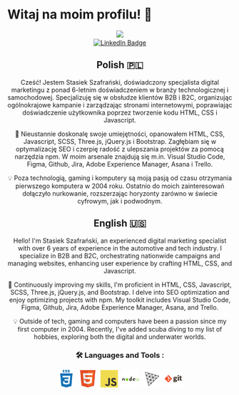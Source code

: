 # Witaj na moim profilu! 👋
<div id="header" align="center">
  <img src="https://media.giphy.com/media/M9gbBd9nbDrOTu1Mqx/giphy.gif" width="100"/>
  <div id="badges">
  <a href="https://www.linkedin.com/in/stanislaw-szafranski/">
    <img src="https://img.shields.io/badge/LinkedIn-blue?style=for-the-badge&logo=linkedin&logoColor=white" alt="LinkedIn Badge"/>
  </a>
</div>
  
## Polish 🇵🇱
Cześć! Jestem Stasiek Szafrański, doświadczony specjalista digital marketingu z ponad 6-letnim doświadczeniem w branży technologicznej i samochodowej. Specjalizuję się w obsłudze klientów B2B i B2C, organizując ogólnokrajowe kampanie i zarządzając stronami internetowymi, poprawiając doświadczenie użytkownika poprzez tworzenie kodu HTML, CSS i Javascript.

🚀 Nieustannie doskonalę swoje umiejętności, opanowałem HTML, CSS, Javascript, SCSS, Three.js, jQuery.js i Bootstrap. Zagłębiam się w optymalizację SEO i czerpię radość z ulepszania projektów za pomocą narzędzia npm. W moim arsenale znajdują się m.in. Visual Studio Code, Figma, Github, Jira, Adobe Experience Manager, Asana i Trello.

💡 Poza technologią, gaming i komputery są moją pasją od czasu otrzymania pierwszego komputera w 2004 roku. Ostatnio do moich zainteresowań dołączyło nurkowanie, rozszerzając horyzonty zarówno w świecie cyfrowym, jak i podwodnym.

## English 🇺🇸
Hello! I'm Stasiek Szafrański, an experienced digital marketing specialist with over 6 years of experience in the automotive and tech industry. I specialize in B2B and B2C, orchestrating nationwide campaigns and managing websites, enhancing user experience by crafting HTML, CSS, and Javascript.

🚀 Continuously improving my skills, I'm proficient in HTML, CSS, Javascript, SCSS, Three.js, jQuery.js, and Bootstrap. I delve into SEO optimization and enjoy optimizing projects with npm. My toolkit includes Visual Studio Code, Figma, Github, Jira, Adobe Experience Manager, Asana, and Trello.

💡 Outside of tech, gaming and computers have been a passion since my first computer in 2004. Recently, I've added scuba diving to my list of hobbies, exploring both the digital and underwater worlds.

### :hammer_and_wrench: Languages and Tools :
<div>
  <img src="https://github.com/devicons/devicon/blob/master/icons/css3/css3-plain-wordmark.svg"  title="CSS3" alt="CSS" width="40" height="40"/>&nbsp;
  <img src="https://github.com/devicons/devicon/blob/master/icons/html5/html5-original.svg" title="HTML5" alt="HTML" width="40" height="40"/>&nbsp;
  <img src="https://github.com/devicons/devicon/blob/master/icons/javascript/javascript-original.svg" title="JavaScript" alt="JavaScript" width="40" height="40"/>&nbsp;
  <img src="https://github.com/devicons/devicon/blob/master/icons/nodejs/nodejs-original-wordmark.svg" title="NodeJS" alt="NodeJS" width="40" height="40"/>&nbsp;
  <img src="https://github.com/devicons/devicon/blob/master/icons/threejs/threejs-original.svg" title="Three.js" alt="Three.js" width="40" height="40"/>&nbsp;
  <img src="https://github.com/devicons/devicon/blob/master/icons/git/git-original-wordmark.svg" title="Git" **alt="Git" width="40" height="40"/>
</div>
<!--
**No0n33/No0n33** is a ✨ _special_ ✨ repository because its `README.md` (this file) appears on your GitHub profile.

Here are some ideas to get you started:

- 🔭 I’m currently working on ...
- 🌱 I’m currently learning ...
- 👯 I’m looking to collaborate on ...
- 🤔 I’m looking for help with ...
- 💬 Ask me about ...
- 📫 How to reach me: ...
- 😄 Pronouns: ...
- ⚡ Fun fact: ...
-->
